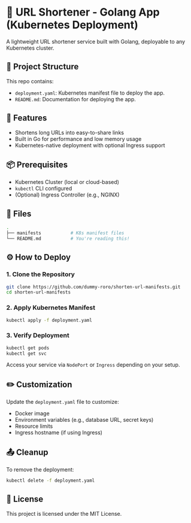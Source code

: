 # 🔗 URL Shortener - Golang App (Kubernetes Deployment)

A lightweight URL shortener service built with Golang, deployable to any Kubernetes cluster.

## 📝 Project Structure

This repo contains:

- `deployment.yaml`: Kubernetes manifest file to deploy the app.
- `README.md`: Documentation for deploying the app.

## 🚀 Features

- Shortens long URLs into easy-to-share links
- Built in Go for performance and low memory usage
- Kubernetes-native deployment with optional Ingress support

## 📦 Prerequisites

- Kubernetes Cluster (local or cloud-based)
- `kubectl` CLI configured
- (Optional) Ingress Controller (e.g., NGINX)

## 📁 Files

```bash
.
├── manifests           # K8s manifest files
└── README.md           # You're reading this!
```

## ⚙️ How to Deploy

### 1. Clone the Repository

```bash
git clone https://github.com/dummy-roro/shorten-url-manifests.git
cd shorten-url-manifests
```

### 2. Apply Kubernetes Manifest

```bash
kubectl apply -f deployment.yaml
```

### 3. Verify Deployment

```bash
kubectl get pods
kubectl get svc
```

Access your service via `NodePort` or `Ingress` depending on your setup.

## ✏️ Customization

Update the `deployment.yaml` file to customize:

- Docker image
- Environment variables (e.g., database URL, secret keys)
- Resource limits
- Ingress hostname (if using Ingress)

## 📤 Cleanup

To remove the deployment:

```bash
kubectl delete -f deployment.yaml
```

## 📄 License

This project is licensed under the MIT License.
